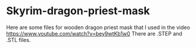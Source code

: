 # Skyrim-dragon-priest-mask
Here are some files for wooden dragon priest mask that I used in the video https://www.youtube.com/watch?v=bey9wtKb1w0
There are .STEP and .STL files.
